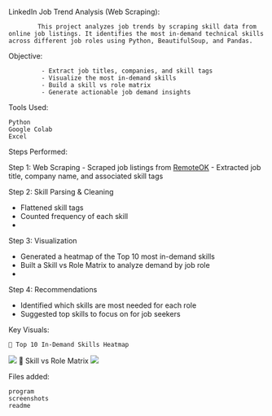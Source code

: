 LinkedIn Job Trend Analysis (Web Scraping):

            This project analyzes job trends by scraping skill data from online job listings. It identifies the most in-demand technical skills across different job roles using Python, BeautifulSoup, and Pandas.

 Objective:
 
             - Extract job titles, companies, and skill tags
             - Visualize the most in-demand skills
             - Build a skill vs role matrix
             - Generate actionable job demand insights

 Tools Used:
 
    Python
    Google Colab
    Excel

 Steps Performed:

Step 1: Web Scraping
    - Scraped job listings from [RemoteOK](https://remoteok.io/)
    - Extracted job title, company name, and associated skill tags
    
Step 2: Skill Parsing & Cleaning
   - Flattened skill tags
   - Counted frequency of each skill
   - 
Step 3: Visualization
   - Generated a heatmap of the Top 10 most in-demand skills
   - Built a Skill vs Role Matrix to analyze demand by job role
   - 
Step 4: Recommendations
  - Identified which skills are most needed for each role
  - Suggested top skills to focus on for job seekers

Key Visuals:

    🔹 Top 10 In-Demand Skills Heatmap
![](path/to/your/heatmap.png)
    🔹 Skill vs Role Matrix
![](path/to/your/role_matrix.png)

Files added:

    program
    screenshots
    readme
